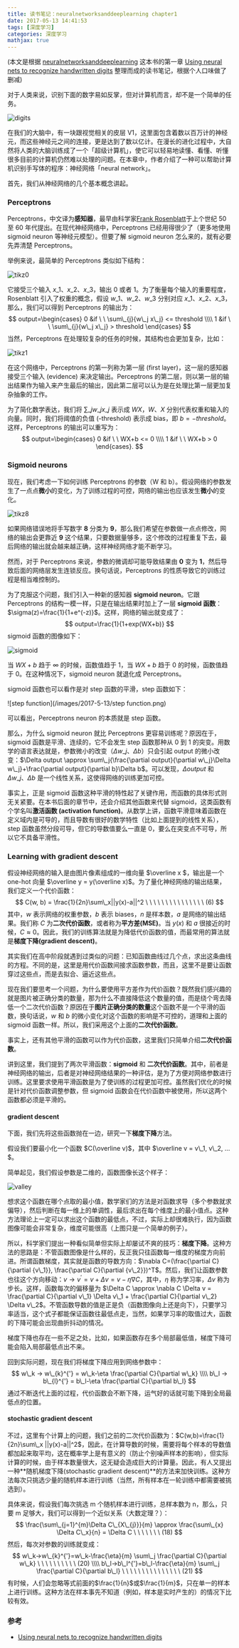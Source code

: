 ```yaml
---
title: 读书笔记：neuralnetworksanddeeplearning chapter1
date: 2017-05-13 14:41:53
tags: [深度学习]
categories: 深度学习
mathjax: true
---
```


(本文是根据 [neuralnetworksanddeeplearning](http://neuralnetworksanddeeplearning.com/index.html) 这本书的第一章 [Using neural nets to recognize handwritten digits](http://neuralnetworksanddeeplearning.com/chap1.html) 整理而成的读书笔记，根据个人口味做了删减)

对于人类来说，识别下面的数字易如反掌，但对计算机而言，却不是一个简单的任务。

![digits](/images/2017-5-13/digits.png)

在我们的大脑中，有一块跟视觉相关的皮层 V1，这里面包含着数以百万计的神经元，而这些神经元之间的连接，更是达到了数以亿计。在漫长的进化过程中，大自然将人类的大脑训练成了一个「超级计算机」，使它可以轻易地读懂、看懂、听懂很多目前的计算机仍然难以处理的问题。在本章中，作者介绍了一种可以帮助计算机识别手写体的程序：神经网络「neural network」。

<!--more-->

首先，我们从神经网络的几个基本概念讲起。

### Perceptrons

Perceptrons，中文译为**感知器**，最早由科学家[Frank Rosenblatt](http://en.wikipedia.org/wiki/Frank_Rosenblatt)于上个世纪 50 至 60 年代提出。在现代神经网络中，Perceptrons 已经用得很少了（更多地使用 sigmoid neuron 等神经元模型）。但要了解 sigmoid neuron 怎么来的，就有必要先弄清楚 Perceptrons。

举例来说，最简单的 Perceptrons 类似如下结构：

![tikz0](/images/2017-5-13/tikz0.png)

它接受三个输入 $x\_1$、$x\_2$、$x\_3$，输出 0 或者 1。为了衡量每个输入的重要程度，Rosenblatt 引入了权重的概念，假设 $w\_1$、$w\_2$、$w\_3$ 分别对应 $x\_1$、$x\_2$、$x\_3$，那么，我们可以得到 Perceptrons 的输出为：
$$
output=\begin{cases} 0 &if \ \ \sum\_{j}{w\_j x\_j} <= threshold \\\\
1 &if \ \ \sum\_{j}{w\_j x\_j} > threshold
 \end{cases}
$$
当然，Perceptrons 在处理较复杂的任务的时候，其结构也会更加复杂，比如：

![tikz1](/images/2017-5-13/tikz1.png)

在这个网络中，Perceptrons 的第一列称为第一层 (first layer)，这一层的感知器接受三个输入 (evidence) 来决定输出。Perceptrons 的第二层，则以第一层的输出结果作为输入来产生最后的输出，因此第二层可以认为是在处理比第一层更加复杂抽象的工作。

为了简化数学表达，我们将 $\sum\_{j}{w\_jx\_j}$ 表示成 $WX$，$W$、$X$ 分别代表权重和输入的向量。同时，我们将阈值的负值 (-threshold) 表示成 bias，即 $b = -threshold$。这样，Perceptrons 的输出可以重写为：
$$
output=\begin{cases} 0 &if \ \ WX+b <= 0 \\\\ 1 &if \ \ WX+b > 0 \end{cases}.
$$

### Sigmoid neurons

现在，我们考虑一下如何训练 Perceptrons 的参数（W 和 b）。假设网络的参数发生了一点点**微小**的变化，为了训练过程的可控，网络的输出也应该发生**微小**的变化。

![tikz8](/images/2017-5-13/tikz8.png)

如果网络错误地将手写数字 **8** 分类为 **9**，那么我们希望在参数做一点点修改，网络的输出会更靠近 **9** 这个结果，只要数据量够多，这个修改的过程重复下去，最后网络的输出就会越来越正确，这样神经网络才能不断学习。

然而，对于 Perceptrons 来说，参数的微调却可能导致结果由 **0** 变为 **1**，然后导致后面的网络层发生连锁反应。换句话说，Perceptrons 的性质导致它的训练过程是相当难控制的。

为了克服这个问题，我们引入一种新的感知器 **sigmoid neuron**。它跟 Perceptrons 的结构一模一样，只是在输出结果时加上了一层 **sigmoid 函数**：$\sigma(z)=\frac{1}{1+e^(-z)}$。这样，网络的输出就变成了：
$$
output=\frac{1}{1+exp(WX+b)}
$$
sigmoid 函数的图像如下：

![sigmoid](/images/2017-5-13/sigmoid.png)

当 $WX+b$ 趋于 ∞ 的时候，函数值趋于 1，当 $WX+b$ 趋于 0 的时候，函数值趋于 0。在这种情况下，sigmoid neuron 就退化成 Perceptrons。

sigmoid 函数也可以看作是对 step 函数的平滑，step 函数如下：

![step function](/images/2017-5-13/step function.png)

可以看出，Perceptrons neuron 的本质就是 step 函数。

那么，为什么 sigmoid neuron 就比 Perceptrons 更容易训练呢？原因在于，sigmoid 函数是平滑、连续的，它不会发生 step 函数那种从 0 到 1 的突变。用数学的语言表达就是，参数微小的改变（$\Delta w\_j$、$\Delta b$）只会引起 output 的微小改变：$\Delta output \approx \sum\_j{\frac{\partial output}{\partial w\_j}\Delta w\_j}+\frac{\partial output}{\partial b}\Delta b$。可以发现，$\Delta output$ 和 $\Delta w\_j$、$\Delta b$ 是一个线性关系，这使得网络的训练更加可控。

事实上，正是 sigmoid 函数这种平滑的特性起了关键作用，而函数的具体形式则无关紧要。在本书后面的章节中，还会介绍其他函数来代替 sigmoid，这类函数有个学名叫**激活函数 (activation function)**。从数学上讲，函数平滑意味着函数在定义域内是可导的，而且导数有很好的数学特性（比如上面提到的线性关系），step 函数虽然分段可导，但它的导数值要么一直是 0，要么在突变点不可导，所以它不具备平滑性。

### Learning with gradient descent

假设神经网络的输入是由图片像素组成的一维向量 $\overline x $，输出是一个 one-hot 向量 $\overline y = y(\overline x)$。为了量化神经网络的输出结果，我们定义一个代价函数：
$$
C(w, b) = \frac{1}{2n}\sum\_x||y(x)-a||^2    \   \  \   \  \ \ \ \ \ \ \ \ \ \ \ (6)
$$
其中，$w$ 表示网络的权重参数，$b$ 表示 biases，$n$ 是样本数，$a$ 是网络的输出结果。我们称 $C$ 为**二次代价函数**，或者称为**平方差(MSE)**。当 $y(x)$ 和 $a$ 很接近的时候，$C \approx 0$。因此，我们的训练算法就是为降低代价函数的值，而最常用的算法就是**梯度下降(gradient descent)**。

其实我们在高中阶段就遇到过类似的问题：已知函数曲线过几个点，求出这条曲线的方程。不同的是，这里是用代价函数间接求函数参数，而且，这里不是要让函数穿过这些点，而是去拟合、逼近这些点。

现在我们要思考一个问题，为什么要使用平方差作为代价函数？既然我们感兴趣的就是图片被正确分类的数量，那为什么不直接降低这个数量的值，而是绕个弯去降低一个二次代价函数？原因在于**图片正确分类的数量**这个函数不是一个平滑的函数，换句话说，$w$ 和 $b$ 的微小变化对这个函数的影响是不可控的，道理和上面的 sigmoid 函数一样。所以，我们采用这个上面的**二次代价函数**。

事实上，还有其他平滑的函数可以作为代价函数，这里我们只简单介绍**二次代价函数**。

讲到这里，我们提到了两次平滑函数：**sigmoid** 和 **二次代价函数**。其中，前者是神经网络的输出，后者是对神经网络结果的一种评估，是为了方便对网络参数进行训练。这里要求使用平滑函数是为了使训练的过程更加可控。虽然我们优化的时候是针对代价函数调整参数，但 sigmoid 函数会在代价函数中被使用，所以这两个函数都必须是平滑的。

#### gradient descent

下面，我们先将这些函数抛在一边，研究一下**梯度下降**方法。

假设我们要最小化一个函数 $C(\overline v)$，其中 $\overline v = v\_1, v\_2, …$。

简单起见，我们假设参数是二维的，函数图像长这个样子：

![valley](/images/2017-5-13/valley.png)

想求这个函数在哪个点取的最小值，数学家们的方法是对函数求导（多个参数就求偏导），然后判断在每一维上的单调性，最后求出在每个维度上的最小值点。这种方法理论上一定可以求出这个函数的最低点，不过，实际上却很难执行，因为函数图像可能会非常复杂，维度可能很高（上图只是一个简单的例子）。

所以，科学家们提出一种看似简单但实际上却屡试不爽的技巧：**梯度下降**。这种方法的思路是：不管函数图像是什么样的，反正我只往函数每一维度的梯度方向前进。所谓函数梯度，其实就是函数的导数方向：$\nabla C=(\frac{\partial C}{\partial {v\_1}}, \frac{\partial C}{\partial {v\_2}})^T$。然后，我们让函数参数也往这个方向移动：$v → v^{'} = v + \Delta v = v -\eta \nabla C$，其中，$\eta$ 称为学习率，$\Delta v$ 称为步长。这样，函数每次的偏移量为 $\Delta C \approx \nabla C \Delta v = \frac{\partial C}{\partial v\_1} \Delta v\_1 +  \frac{\partial C}{\partial v\_2} \Delta v\_2$。不管函数导数的值是正是负（函数图像向上还是向下），只要学习率适当，这个式子都能保证函数往最低点走，当然，如果学习率的取值过大，函数的下降可能会出现曲折抖动的情况。

梯度下降也存在一些不足之处，比如，如果函数存在多个局部最低值，梯度下降可能会陷入局部最低点出不来。

回到实际问题，现在我们将梯度下降应用到网络参数中：
$$
w\_k → w\_{k}^{'} = w\_k-\eta \frac{\partial C}{\partial w\_k}  \\\\
b\_l → b\_{l}^{'} = b\_l-\eta \frac{\partial C}{\partial b\_l}
$$
通过不断迭代上面的过程，代价函数会不断下降，运气好的话就可能下降到全局最低点的位置。

####  stochastic gradient descent

不过，这里有个计算上的问题，我们之前的二次代价函数为：$C(w,b)=\frac{1}{2n}\sum\_x ||y(x)-a||^2$，因此，在计算导数的时候，需要将每个样本的导数值都加起来取平均，这在概率学上是有意义的（防止个别噪声样本的影响），但实际计算的时候，由于样本数量很大，这无疑会造成巨大的计算量。因此，有人又提出一种**随机梯度下降(stochastic gradient descent)**的方法来加快训练。这种方法每次只挑选少量的随机样本进行训练（当然，所有样本在一轮训练中都需要被挑选到）。

具体来说，假设我们每次挑选 m 个随机样本进行训练，总样本数为 n，那么，只要 m 足够大，我们可以得到一个近似关系（大数定理？）：
$$
\frac{\sum\_{j=1}^{m}\Delta C\_{X\_{j}}}{m} \approx \frac{\sum\_{x} \Delta C\_x}{n} = \Delta C  \ \ \ \ \ \ \ (18)
$$
然后，每次对参数的训练就变成：
$$
w\_k→w\_{k}^{'}=w\_k-\frac{\eta}{m} \sum\_j \frac{\partial C}{\partial w\_k} \ \ \ \ \ \ \ \ \ \ (20)   \\\\
b\_l→b\_l^{'}=b\_l-\frac{\eta}{m} \sum\_j \frac{\partial C}{\partial b\_l}  \ \ \ \ \ \ \ \ \ \ \ \ \ \ \ (21)
$$
有时候，人们会忽略等式前面的$\frac{1}{n}$或$\frac{1}{m}$，只在单一的样本上进行训练。这种方法在样本事先不知道（例如，样本是实时产生的）的情况下比较有效。

### 参考

+ [Using neural nets to recognize handwritten digits](http://neuralnetworksanddeeplearning.com/chap1.html)